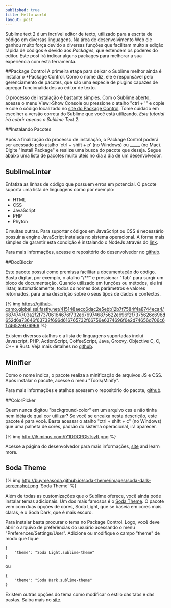 ```yaml
---
published: true
title: Hello world
layout: post
---
```

Sublime text 2 é um incrível editor de texto, utilizado para a escrita de código em diversas linguagens. Na área de desenvolvimento Web ele ganhou muito força devido a diversas funções que facilitam muito a edição rápida de códigos e devido aos *Packages*, que estendem os poderes do editor. Este post irá indicar alguns packages para melhorar a sua experiência com esta ferramenta.
<!-- more -->

##Package Control
A primeira etapa para deixar o Sublime melhor ainda é instalar o *Package Control. Como o nome diz, ele é responsável pelo gerenciamento de pacotes, que são uma espécie de plugins capazes de agregar funcionalidades ao editor de texto.

O processo de instalação é bastante simples. Com o Sublime aberto, acesse o menu View>Show Console ou pressione o atalho "ctrl + '" e copie e cole o código localizado no [site do Package Control](https://sublime.wbond.net/installation). Tome cuidado em escolher a versão correta do Sublime que você está utilizando. *Este tutorial irá cobrir apenas o Sublime Text 2*.


##Instalando Pacotes

Após a finalização do processo de instalação, o Package Control poderá ser acessado pelo atalho 'ctrl + shift + p' (no Windows) ou _____ (no Mac). Digite "Install Package" e realize uma busca do pacote que deseja. Segue abaixo uma lista de pacotes muito úteis no dia a dia de um desenvolvedor.

## SublimeLinter

Enfatiza as linhas de código que possuem erros em potencial. O pacote suporta uma lista de linguagens como por exemplo:

+ HTML
+ CSS
+ JavaScript
+ PHP
+ Phyton

E muitas outras. 
Para suportar códigos em JavaScript ou CSS é necessário possuir a engine JavaScript instalada no sistema operacional. A forma mais simples de garantir esta condição é instalando o NodeJs através do [link](http://nodejs.org/#download).

Para mais informações, acesse o repositório do desenvolvedor no [github](https://github.com/SublimeLinter/SublimeLinter).

##DocBlockr

Este pacote possui como premissa facilitar a documentação do código. Basta digitar, por exemplo, o atalho "/**" e pressionar "Tab" para surgir um bloco de documentação. Quando utilizado em funções ou métodos, ele irá listar, automaticamente, todos os nomes dos parâmetros e valores retornados, para uma descrição sobre o seus tipos de dados e contextos.

{% img https://github-camo.global.ssl.fastly.net/415148aecc6dac2e5ebb12b7f7584f4a8744eca4/687474703a2f2f73706164676f732e6769746875622e696f2f7375626c696d652d6a73646f63732f696d616765732f66756e6374696f6e2d74656d706c6174652e676966 %}

Existem diversos atalhos e a lista de linguagens suportadas inclui Javascript, PHP, ActionScript, CoffeeScript, Java, Groovy, Objective C, C, C++ e Rust.
Veja mais detalhes no [github](https://github.com/spadgos/sublime-jsdocs).

## Minifier

Como o nome indica, o pacote realiza a minificação de arquivos JS e CSS.
Após instalar o pacote, acesse o menu "Tools/Minify".

Para mais informações e atalhos acessem o repositório do pacote, [github](https://github.com/tssajo/Minify).

##ColorPicker

Quem nunca digitou "background-color" em um arquivo css e não tinha nem idéia de qual cor utilizar? Se você se encaixa nesta descrição, este pacote é para você. Basta acessar o atalho "ctrl + shift + c" (no Windows) que uma palheta de cores, padrão do sistema operacional, irá aparecer.

{% img http://i5.minus.com/iY1DDCRG5TsyR.png %}

Acesse a página do desenvolvedor para mais informações, [site](http://weslly.github.io/ColorPicker/) and learn more.



## Soda Theme

{% img http://buymeasoda.github.io/soda-theme/images/soda-dark-screenshot.png 'Soda Theme' %}

Além de todas as customizações que o Sublime oferece, você ainda pode instalar temas adicionais. Um dos mais famosos é o [Soda Theme](http://buymeasoda.github.io/soda-theme/). O pacote vem com duas opções de cores, Soda Light, que se baseia em cores mais claras, e o Soda Dark, que é mais escuro.

Para instalar basta procurar o tema no Package Control. Logo, você deve abrir o arquivo de preferências do usuário acessando o menu "Preferences/Settings/User". Adicione ou modifique o campo "theme" de modo que fique

	{
	    "theme": "Soda Light.sublime-theme"
	}


ou

	{
	    "theme": "Soda Dark.sublime-theme"
	}

Existem outras opções do tema como modificar o estilo das tabs e das pastas. Saiba mais no [site](http://buymeasoda.github.io/soda-theme/).